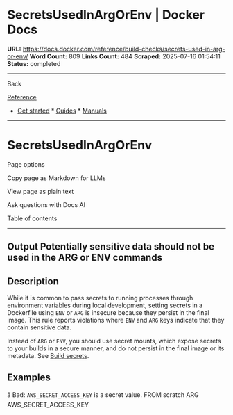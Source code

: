 # SecretsUsedInArgOrEnv | Docker Docs

**URL:** https://docs.docker.com/reference/build-checks/secrets-used-in-arg-or-env/
**Word Count:** 809
**Links Count:** 484
**Scraped:** 2025-07-16 01:54:11
**Status:** completed

---

Back

[Reference](https://docs.docker.com/reference/)

  * [Get started](https://docs.docker.com/get-started/)   * [Guides](https://docs.docker.com/guides/)   * [Manuals](https://docs.docker.com/manuals/)

* * *

# SecretsUsedInArgOrEnv

Page options

Copy page as Markdown for LLMs

View page as plain text

Ask questions with Docs AI

Table of contents

* * *

## Output               Potentially sensitive data should not be used in the ARG or ENV commands

## Description

While it is common to pass secrets to running processes through environment variables during local development, setting secrets in a Dockerfile using `ENV` or `ARG` is insecure because they persist in the final image. This rule reports violations where `ENV` and `ARG` keys indicate that they contain sensitive data.

Instead of `ARG` or `ENV`, you should use secret mounts, which expose secrets to your builds in a secure manner, and do not persist in the final image or its metadata. See [Build secrets](https://docs.docker.com/build/building/secrets/).

## Examples

â Bad: `AWS_SECRET_ACCESS_KEY` is a secret value.               FROM scratch     ARG AWS_SECRET_ACCESS_KEY